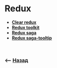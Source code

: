 # Redux

* **<a href="./pages/effector/readme.md">Clear redux</a>**
* **<a href="./pages/effector/readme.md">Redux toolkit</a>**
* **<a href="./pages/effector/readme.md">Redux saga</a>**
* **<a href="./pages/effector/readme.md">Redux saga-tooltip</a>**

<br>

### ⟵ **<a href="../../readme.md">Назад</a>**